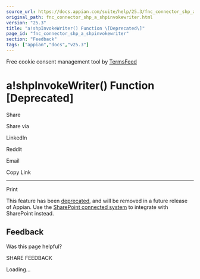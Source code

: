 ```yaml
---
source_url: https://docs.appian.com/suite/help/25.3/fnc_connector_shp_a_shpinvokewriter.html
original_path: fnc_connector_shp_a_shpinvokewriter.html
version: "25.3"
title: "a!shpInvokeWriter() Function \[Deprecated\]"
page_id: "fnc_connector_shp_a_shpinvokewriter"
section: "Feedback"
tags: ["appian","docs","v25.3"]
---
```



Free cookie consent management tool by [TermsFeed](https://www.termsfeed.com/)

# a!shpInvokeWriter() Function \[Deprecated\]

Share

Share via

LinkedIn

Reddit

Email

Copy Link

* * *

Print

This feature has been [deprecated](Deprecated_Features.html), and will be removed in a future release of Appian. Use the [SharePoint connected system](sharepoint-connected-system.html) to integrate with SharePoint instead.

## Feedback

Was this page helpful?

SHARE FEEDBACK

Loading...